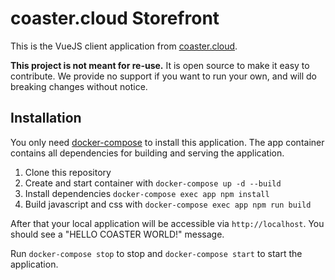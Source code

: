 # coaster.cloud Storefront
This is the VueJS client application from [coaster.cloud](https://coaster.cloud).

**This project is not meant for re-use.** It is open source to make it easy to contribute. We provide no support if you
want to run your own, and will do breaking changes without notice.

## Installation
You only need [docker-compose](https://docs.docker.com/compose/) to install this application. The app container
contains all dependencies for building and serving the application.

1. Clone this repository
2. Create and start container with `docker-compose up -d --build`
3. Install dependencies `docker-compose exec app npm install`
4. Build javascript and css with `docker-compose exec app npm run build`

After that your local application will be accessible via `http://localhost`. You should see a "HELLO COASTER WORLD!" 
message.

Run `docker-compose stop` to stop and `docker-compose start` to start the application. 
